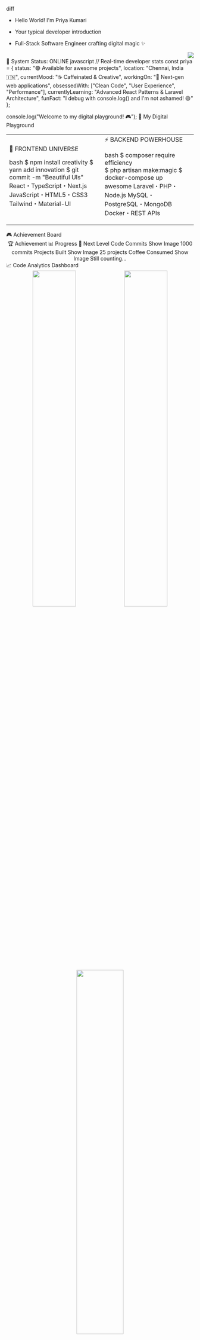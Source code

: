 diff
+ Hello World! I'm Priya Kumari
- Your typical developer introduction
+ Full-Stack Software Engineer crafting digital magic ✨
<div align="right"> <img src="https://komarev.com/ghpvc/?username=priyakumari1209&label=Curious%20Visitors&color=ff6b6b&style=flat" /> </div>
📡 System Status: ONLINE
javascript
// Real-time developer stats
const priya = {
  status: "🟢 Available for awesome projects",
  location: "Chennai, India 🇮🇳",
  currentMood: "☕ Caffeinated & Creative",
  workingOn: "🚧 Next-gen web applications",
  obsessedWith: ["Clean Code", "User Experience", "Performance"],
  currentlyLearning: "Advanced React Patterns & Laravel Architecture",
  funFact: "I debug with console.log() and I'm not ashamed! 😄"
};

console.log("Welcome to my digital playground! 🎮");
🎯 My Digital Playground
<table> <tr> <td>
🌟 FRONTEND UNIVERSE

bash
$ npm install creativity
$ yarn add innovation
$ git commit -m "Beautiful UIs"
React・TypeScript・Next.js
JavaScript・HTML5・CSS3
Tailwind・Material-UI

</td> <td>
⚡ BACKEND POWERHOUSE

bash
$ composer require efficiency  
$ php artisan make:magic
$ docker-compose up awesome
Laravel・PHP・Node.js
MySQL・PostgreSQL・MongoDB
Docker・REST APIs

</td> </tr> </table>
🎮 Achievement Board
<div align="center">
🏆 Achievement	📊 Progress	🎯 Next Level
Code Commits	Show Image
1000 commits
Projects Built	Show Image
25 projects
Coffee Consumed	Show Image
Still counting...
</div>
📈 Code Analytics Dashboard
<div align="center"> <img src="https://github-readme-stats.vercel.app/api?username=priyakumari1209&show_icons=true&theme=material-palenight&hide_border=true&bg_color=1a1b27&title_color=ff6b6b&icon_color=4ecdc4&text_color=a6accd" width="48%" /> <img src="https://github-readme-streak-stats.herokuapp.com/?user=priyakumari1209&theme=material-palenight&hide_border=true&background=1a1b27&stroke=ff6b6b&ring=4ecdc4&fire=ff6b6b&currStreakLabel=4ecdc4" width="48%" /> </div> <div align="center"> <img src="https://github-readme-stats.vercel.app/api/top-langs/?username=priyakumari1209&layout=compact&theme=material-palenight&hide_border=true&bg_color=1a1b27&title_color=ff6b6b&text_color=a6accd" width="50%" /> </div>
🚀 Mission Control: Recent Deployments
yaml
# Latest Launch Sequence
deployment_status: ✅ All systems operational
last_deployment: 2024-12-xx
next_mission: Building something extraordinary
rocket_fuel: Chai ☕ + Determination 💪

recent_commits:
  - feat: "Added some magic to user interface ✨"
  - fix: "Squashed bugs like a pro 🐛➡️💀"  
  - refactor: "Made code prettier than a sunset 🌅"
  - docs: "Updated documentation (yes, I actually do this!) 📚"
🎨 Creative Lab
<div align="center">
🔥 Currently Brewing
Something amazing is in development...

🎯 Secret Project Alpha 🚀 Innovation Beta

</div>
📞 Connect & Collaborate
<div align="center">
Ready to build something incredible together?

📧 Email • 💼 Portfolio • 🔗 LinkedIn

"The best time to plant a tree was 20 years ago. The second best time is now. The same goes for starting your next project!" 🌱

</div>
<div align="center"> <sub>⚡ Powered by passion, fueled by coffee, driven by curiosity</sub> </div> <div align="center"> <img src="https://readme-typing-svg.herokuapp.com/?font=Fira+Code&size=12&duration=4000&pause=2000&color=ff6b6b&center=true&vCenter=true&width=600&lines=Thanks+for+visiting+my+digital+space!+🚀;Let's+create+something+awesome+together!+✨;Happy+coding!+💻" /> </div>
